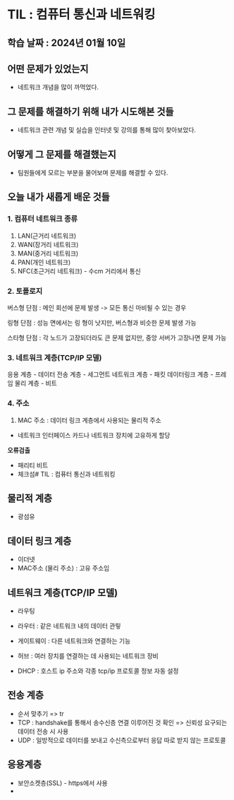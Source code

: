 # TIL : 컴퓨터 통신과 네트워킹

## 학습 날짜 : 2024년 01월 10일

## 어떤 문제가 있었는지
- 네트워크 개념을 많이 까먹었다.
## 그 문제를 해결하기 위해 내가 시도해본 것들
- 네트워크 관련 개념 및 실습을 인터넷 및 강의를 통해 많이 찾아보았다.

## 어떻게 그 문제를 해결했는지
- 팀원들에게 모르는 부분을 물어보며 문제를 해결할 수 있다.

## 오늘 내가 새롭게 배운 것들
### 1. 컴퓨터 네트워크 종류
1. LAN(근거리 네트워크)
2. WAN(장거리 네트워크)
3. MAN(중거리 네트워크)
4. PAN(개인 네트워크)
5. NFC(초근거리 네트워크) - 수cm 거리에서 통신

### 2. 토폴로지
버스형 단점 : 메인 회선에 문제 발생 -> 모든 통신 마비될 수 있는 경우

링형 단점 : 성능 면에서는 링 형이 낫지만, 버스형과 비슷한 문제 발생 가능

스타형 단점 : 각 노드가 고장되더라도 큰 문제 없지만, 중앙 서버가 고장나면 문제 가능

### 3. 네트워크 계층(TCP/IP 모델)
응용 계층 - 데이터
전송 계층 - 세그먼트
네트워크 계층 - 패킷
데이터링크 계층 - 프레임
물리 계층 - 비트

### 4. 주소
1. MAC 주소 : 데이터 링크 계층에서 사용되는 물리적 주소
 - 네트워크 인터페이스 카드나 네트워크 장치에 고유하게 할당


 **오류검출**
 - 패리티 비트
 - 체크섬# TIL : 컴퓨터 통신과 네트워킹



## 물리적 계층
- 광섬유

  
## 데이터 링크 계층
- 이더넷
- MAC주소 (물리 주소) : 고유 주소임

## 네트워크 계층(TCP/IP 모델)
- 라우팅
- 라우터 : 같은 네트워크 내의 데이터 관맇
- 게이트웨이 : 다른 네트워크와 연결하는 기능
- 허브 : 여러 장치를 연결하는 데 사용되는 네트워크 장비

- DHCP : 호스트 ip 주소와 각종 tcp/ip 프로토콜 정보 자동 설정

## 전송 계층
- 순서 맞추기 => tr
- TCP : handshake를 통해서 송수신층 연결 이루어진 것 확인 => 신뢰성 요구되는 데이터 전송 시 사용
- UDP : 일방적으로 데이터를 보내고 수신측으로부터 응답 따로 받지 않는 프로토콜

## 응용계층
- 보안소켓층(SSL) - https에서 사용
- 

